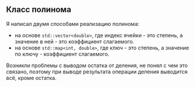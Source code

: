  ## Класс полинома 
 
Я написал двумя способами реализацию полинома: 
- на основе `std::vector<double>`, где индекс ячейки - это степень, а значение в ней - это коэффициент слагаемого.
- на основе `std::map<int, double>`, где ключ - это степень, а значение по ключу - коэффициент слагаемого.

Возникли проблемы с выводом остатка от деления, не понял с чем это связано, поэтому при выводе результата операции деления выводится всё, кроме остатка.
